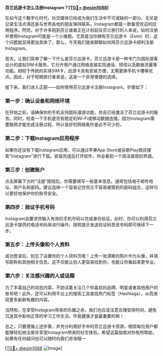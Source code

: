 **芬兰远游卡怎么注册Instagram？[[TG💪+ @esim1088](https://t.me/s/esim1088)]**

在如今这个数字化时代，社交媒体已经成为我们生活中不可或缺的一部分。无论是记录生活点滴还是与世界各地的朋友保持联系，Instagram都是一款备受欢迎的应用程序。然而，对于许多刚到芬兰或者正在计划前往芬兰旅行的人来说，如何注册并使用Instagram可能是一个小难题。尤其是当你拥有芬兰远游卡（Esim）时，这个问题就显得更加具体了。那么，今天我们就来聊聊如何用芬兰远游卡顺利注册Instagram。

首先，让我们简单了解一下什么是芬兰远游卡。芬兰远游卡是一种专门为国际游客设计的虚拟SIM卡服务，它允许用户通过网络连接实现通话、短信以及数据流量等功能。相较于传统的实体SIM卡，远游卡具有安装方便、无需更换手机卡槽等优点。因此，对于短期旅行者来说，这是一个非常便捷的选择。

接下来，我们进入正题——如何使用芬兰远游卡注册Instagram。步骤如下：

### 第一步：确认设备和网络环境

在开始之前，请确保你的手机支持国际漫游功能，并且已经激活了芬兰远游卡的服务。同时，检查一下手机是否有稳定的Wi-Fi或移动数据连接。因为Instagram需要联网才能完成注册过程，所以良好的网络条件是必不可少的。

### 第二步：下载Instagram应用程序

如果你还没有下载Instagram应用，可以通过苹果App Store或谷歌Play商店搜索“Instagram”进行下载。安装完成后打开软件，你会看到一个简洁直观的界面。

### 第三步：创建账户

点击屏幕下方的“注册”按钮后，你需要填写一些基本信息。通常包括电子邮件地址、用户名和密码。建议选择一个容易记住但又不容易被猜到的密码组合，这样可以更好地保护你的账号安全。

### 第四步：验证手机号码

Instagram会要求你输入有效的手机号码以完成身份验证。此时，你可以利用芬兰远游卡提供的电话号码来进行操作。按照提示发送验证码至该号码即可继续下一步。

### 第五步：上传头像和个人资料

成功登录后，别忘了设置你的个人资料页哦！上传一张清晰的照片作为头像，并填写昵称和其他相关信息。这不仅能让别人更容易找到你，也能让你看起来更专业。

### 第六步：关注感兴趣的人或话题

为了丰富自己的动态内容，不妨试着关注几个你喜欢的品牌、明星或者其他用户的账号吧！此外，还可以利用平台上的搜索工具查找热门标签（Hashtags），从而发现更多新鲜有趣的内容。

当然啦，在享受Instagram带来的乐趣之余，我们也应该注意合理安排时间，避免沉迷其中影响正常的学习工作生活。毕竟健康才是最重要的嘛！

总之，只要遵循上述步骤，并充分利用好手中的芬兰远游卡资源，相信每位用户都能够轻松地注册并享受Instagram带来的社交体验。希望这篇指南对你有所帮助，如果有任何疑问也可以随时向我们咨询哦～ 

[[TG💪+ @esim1088](https://t.me/s/esim1088) ![Image](https://i.postimg.cc/4NQfJmqS/Snipaste-2025-05-13-00-14-12.png)]